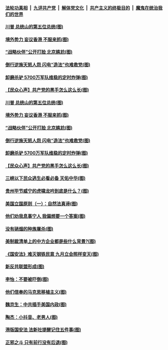

####  [法轮功真相](../../../../basic/blob/master/README.md?t=07042331) &nbsp;|&nbsp; [九评共产党](../../../../9ping.md/blob/master/README.md?t=07042331) &nbsp;|&nbsp; [解体党文化](../../../../jtdwh.md/blob/master/README.md?t=07042331)  &nbsp;|&nbsp; [共产主义的终极目的](../../../../gczydzjmd.md/blob/master/README.md?t=07042331) &nbsp;|&nbsp; [魔鬼在统治我们的世界](../../../../mgztzwmdsj.md/blob/master/README.md?t=07042331) 

#### [川普 总统山的第五位总统(图)](../pages/p4/938647.md?t=07042331) 

#### [境外势力 妄议香港 不服来抓(图)](../pages/p4/938616.md?t=07042331) 

#### [“战略伙伴”公开打脸 北京尴尬(图)](../pages/p4/938610.md?t=07042331) 

#### [倒行逆施天怒人怨 闪电“造法”也难救党(图)](../pages/p4/938609.md?t=07042331) 

#### [卸磨杀驴 5700万军队维稳的定时炸弹(图)](../pages/p4/938607.md?t=07042331) 

#### [【民众心声】共产党的黑手怎么这么长(图)](../pages/p4/938456.md?t=07042331) 

#### [川普 总统山的第五位总统(图)](../pages/p4/938647.md?t=07042331) 

#### [境外势力 妄议香港 不服来抓(图)](../pages/p4/938616.md?t=07042331) 

#### [“战略伙伴”公开打脸 北京尴尬(图)](../pages/p4/938610.md?t=07042331) 

#### [倒行逆施天怒人怨 闪电“造法”也难救党(图)](../pages/p4/938609.md?t=07042331) 

#### [卸磨杀驴 5700万军队维稳的定时炸弹(图)](../pages/p4/938607.md?t=07042331) 

#### [【民众心声】共产党的黑手怎么这么长(图)](../pages/p4/938456.md?t=07042331) 

#### [三峡以下民众逃生必看必备 天佑中华(图)](../pages/p4/938593.md?t=07042331) 

#### [贵州毕节威宁的虎啸龙吟到底是什么？(图)](../pages/p4/938596.md?t=07042331) 

#### [美国立国原则（一）：自然法真谛(图)](../pages/p4/938484.md?t=07042331) 

#### [他们劝我息事宁人 我偏想要一个答案(图)](../pages/p4/938491.md?t=07042331) 

#### [没有硝烟的种族屠杀(图)](../pages/p4/938489.md?t=07042331) 

#### [美制裁清单上的中方企业都是些什么背景?(图)](../pages/p4/938486.md?t=07042331) 

#### [《国安法》难灭钢铁民意 九月立会照样变天(图)](../pages/p4/938485.md?t=07042331) 

#### [新反共联盟形成(图)](../pages/p4/938480.md?t=07042331) 

#### [李怡：不要被吓倒(图)](../pages/p4/938488.md?t=07042331) 

#### [他们信奉的马克思移植主义(图)](../pages/p4/938413.md?t=07042331) 

#### [魏京生：中共插手美国内政(图)](../pages/p4/938409.md?t=07042331) 

#### [陶杰：小抖音、老男人(图)](../pages/p4/938404.md?t=07042331) 

#### [港版国安法 法新社提醒记住五件事(图)](../pages/p4/938401.md?t=07042331) 

#### [正邪之斗 只有前行没有后退(图)](../pages/p4/938399.md?t=07042331) 

